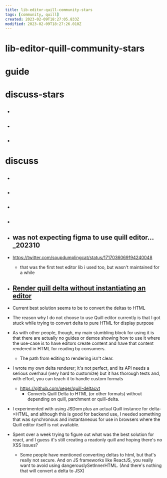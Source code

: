 ```yaml
---
title: lib-editor-quill-community-stars
tags: [community, quill]
created: 2023-02-09T18:27:05.833Z
modified: 2023-02-09T18:27:26.010Z
---
```


# lib-editor-quill-community-stars

# guide

# discuss-stars
- ## 

- ## 

- ## 
# discuss
- ## 

- ## 

- ## 

- ## 

- ## was not expecting figma to use quill editor... _202310
- https://twitter.com/soupdumplingcat/status/1717036069194240048
  - that was the first text editor lib i used too, but wasn't maintained for a while 

- ## [Render quill delta without instantiating an editor](https://github.com/quilljs/quill/issues/993)
- Current best solution seems to be to convert the deltas to HTML
- The reason why I do not choose to use Quill editor currently is that I got stuck while trying to convert delta to pure HTML for display purpose
- As with other people, though, my main stumbling block for using it is that there are actually no guides or demos showing how to use it where the use-case is to have editors create content and have that content rendered in HTML for reading by consumers.
  - The path from editing to rendering isn't clear.

- I wrote my own delta renderer; it's not perfect, and its API needs a serious overhaul (very hard to customize) but it has thorough tests and, with effort, you can teach it to handle custom formats
  - https://github.com/xeger/quill-deltacvt
    - Converts Quill Delta to HTML (or other formats) without depending on quill, parchment or quill-delta.
- I experimented with using JSDom plus an actual Quill instance for delta->HTML, and although this is good for backend use, I needed something that was synchronous and instantaneous for use in browsers where the Quill editor itself is not available.

- Spent over a week trying to figure out what was the best solution for react, and I guess it's still creating a readonly quill and hoping there's no XSS issues? 
  - Some people have mentioned converting deltas to html, but that's really not secure. And on JS frameworks like ReactJS, you really want to avoid using dangerouslySetInnerHTML. (And there's nothing that will convert a delta to JSX)
